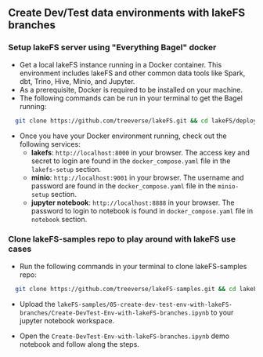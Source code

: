 
## Create Dev/Test data environments with lakeFS branches

### Setup lakeFS server using "Everything Bagel" docker
* Get a local lakeFS instance running in a Docker container. This environment includes lakeFS and other common data tools like Spark, dbt, Trino, Hive, Minio, and Jupyter.
* As a prerequisite, Docker is required to be installed on your machine. 
* The following commands can be run in your terminal to get the Bagel running:
```bash
  git clone https://github.com/treeverse/lakeFS.git && cd lakeFS/deployments/compose && docker compose up -d
```

* Once you have your Docker environment running, check out the following services:
  * **lakefs**:
    `http://localhost:8000` in your browser. The access key and secret to login are found in the `docker_compose.yaml` file in the `lakefs-setup` section.
  * **minio**:
    `http://localhost:9001` in your browser. The username and password are found in the `docker_compose.yaml` file in the `minio-setup` section.
  * **jupyter notebook**:
    `http://localhost:8888` in your browser. The password to login to notebook is found in `docker_compose.yaml` file in `notebook` section.

### Clone lakeFS-samples repo to play around with lakeFS use cases
* Run the following commands in your terminal to clone lakeFS-samples repo:
```bash
  git clone https://github.com/treeverse/lakeFS-samples.git && cd lakeFS-samples/05-create-dev-test-env-with-lakeFS-branches
```

* Upload the `lakeFS-samples/05-create-dev-test-env-with-lakeFS-branches/Create-DevTest-Env-with-lakeFS-branches.ipynb` to your jupyter notebook workspace.

* Open the `Create-DevTest-Env-with-lakeFS-branches.ipynb` demo notebook and follow along the steps. 


